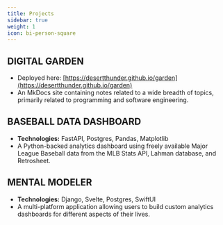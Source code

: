 ```yaml
---
title: Projects
sidebar: true
weight: 1
icon: bi-person-square
---
```


## DIGITAL GARDEN

- Deployed here: [https://desertthunder.github.io/garden](https://desertthunder.github.io/garden)
- An MkDocs site containing notes related to a wide breadth of topics, primarily related to programming and software engineering.

## BASEBALL DATA DASHBOARD

- **Technologies:** FastAPI, Postgres, Pandas, Matplotlib
- A Python-backed analytics dashboard using freely available Major League Baseball data from the MLB Stats API, Lahman database, and Retrosheet.

## MENTAL MODELER

- **Technologies:** Django, Svelte, Postgres, SwiftUI
- A multi-platform application allowing users to build custom analytics dashboards for different aspects of their lives.
